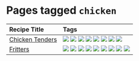 # Pages tagged `chicken`

|Recipe Title|Tags
|:---|:---|
|[Chicken Tenders](../recipes/chickentenders.md)|[![](https://img.shields.io/badge/tag-airfryer-8a534c)](../tags/airfryer.md) [![](https://img.shields.io/badge/tag-amazing-6d71)](../tags/amazing.md) [![](https://img.shields.io/badge/tag-battered-94b8ca)](../tags/battered.md) [![](https://img.shields.io/badge/tag-chicken-42963a)](../tags/chicken.md) [![](https://img.shields.io/badge/tag-crumbed-f47a18)](../tags/crumbed.md) [![](https://img.shields.io/badge/tag-messy-6984a1)](../tags/messy.md) [![](https://img.shields.io/badge/tag-mine-9d5b24)](../tags/mine.md) [![](https://img.shields.io/badge/tag-sides-9acea8)](../tags/sides.md)|
|[Fritters](../recipes/fritters.md)|[![](https://img.shields.io/badge/tag-chicken-42963a)](../tags/chicken.md) [![](https://img.shields.io/badge/tag-dairy-1754e4)](../tags/dairy.md) [![](https://img.shields.io/badge/tag-dinner-5d33f3)](../tags/dinner.md) [![](https://img.shields.io/badge/tag-family-ab4f55)](../tags/family.md) [![](https://img.shields.io/badge/tag-fried-da139a)](../tags/fried.md) [![](https://img.shields.io/badge/tag-ham-c02c21)](../tags/ham.md) [![](https://img.shields.io/badge/tag-lamb-2b6571)](../tags/lamb.md) [![](https://img.shields.io/badge/tag-leftovers-1fc54)](../tags/leftovers.md) [![](https://img.shields.io/badge/tag-vegetables-32c994)](../tags/vegetables.md)|
